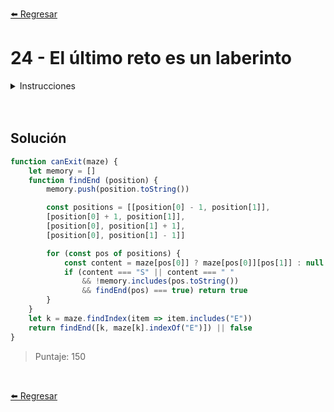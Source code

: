 [⬅️ Regresar](https://github.com/cosmoart/adventJS)

# 24 - El último reto es un laberinto


<details>
  <summary>Instrucciones</summary>

</br>

¡Ha llegado el día! Hoy vamos a repartir los regalos… pero los almacenes son un labertinto y los elfos están perdidos.

Indielfo Jones quiere escribir un programa que al recibir una matriz, sepa si puede salir o no del laberinto rápidamente desde su entrada a la salida.

Los laberintos tienen las siguientes posiciones:

- W: Es una pared, no se puede pasar por ahí.
- S: Punto de entrada al almacén.
- E: Punto de salida del almacén.
-  : Los espacios en blanco es por donde se puede pasar.

Los movimientos válidos son de una posición hacia arriba, abajo, izquierda o derecha. No se puede mover en diagonal.

```js
canExit([
  [' ', ' ', 'W', ' ', 'S'],
  [' ', ' ', ' ', ' ', ' '],
  [' ', ' ', ' ', 'W', ' '],
  ['W', 'W', ' ', 'W', 'W'],
  [' ', ' ', ' ', ' ', 'E']
]) // -> true

// Se puede salir porque empezamos en [0, 4]
// y hay un camino hasta la salida que es [4, 4]

canExit([
  [' ', ' ', 'W', 'W', 'S'],
  [' ', ' ', ' ', 'W', ' '],
  [' ', ' ', ' ', 'W', ' '],
  ['W', 'W', ' ', 'W', 'W'],
  [' ', ' ', ' ', ' ', 'E']
]) // -> false

// No hay manera de llegar de [0, 4] a [4, 4]
```

Recuerda que:

- Sólo tienes que devolver si se puede salir del laberinto con un booleano.
- Las paredes W no se pueden saltar.
- No se pueden salir de los límites de la matriz, siempre hay que seguir un camino interno.

</details>


<br/>
<br/>

## Solución

```js
function canExit(maze) {
	let memory = []
	function findEnd (position) {
		memory.push(position.toString())

		const positions = [[position[0] - 1, position[1]],
		[position[0] + 1, position[1]],
		[position[0], position[1] + 1],
		[position[0], position[1] - 1]]

		for (const pos of positions) {
			const content = maze[pos[0]] ? maze[pos[0]][pos[1]] : null
			if (content === "S" || content === " "
				&& !memory.includes(pos.toString())
				&& findEnd(pos) === true) return true
		}
	}
	let k = maze.findIndex(item => item.includes("E"))
	return findEnd([k, maze[k].indexOf("E")]) || false
}
```

> Puntaje: 150

<br/>

[⬅️ Regresar](https://github.com/cosmoart/adventJS)